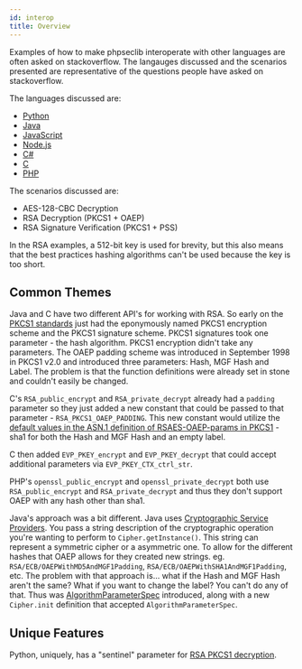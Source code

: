 ```yaml
---
id: interop
title: Overview
---
```


Examples of how to make phpseclib interoperate with other languages are often asked on stackoverflow. The langauges discussed and the scenarios presented are representative of the questions people have asked on stackoverflow.

The languages discussed are:

- [Python](python.md)
- [Java](java.md)
- [JavaScript](javascript.md)
- [Node.js](nodejs.md)
- [C#](csharp.md)
- [C](c.md)
- [PHP](php.md)

The scenarios discussed are:

- AES-128-CBC Decryption
- RSA Decryption (PKCS1 + OAEP)
- RSA Signature Verification (PKCS1 + PSS)

In the RSA examples, a 512-bit key is used for brevity, but this also means that the best practices hashing algorithms can't be used because the key is too short.

## Common Themes

Java and C have two different API's for working with RSA. So early on the [PKCS1 standards](https://en.wikipedia.org/wiki/PKCS_1) just had the eponymously named PKCS1 encryption scheme and the PKCS1 signature scheme. PKCS1 signatures took one parameter - the hash algorithm. PKCS1 encryption didn't take any parameters. The OAEP padding scheme was introduced in September 1998 in PKCS1 v2.0 and introduced three parameters: Hash, MGF Hash and Label. The problem is that the function definitions were already set in stone and couldn't easily be changed.

C's `RSA_public_encrypt` and `RSA_private_decrypt` already had a `padding` parameter so they just added a new constant that could be passed to that parameter - `RSA_PKCS1_OAEP_PADDING`. This new constant would utilize the [default values in the ASN.1 definition of RSAES-OAEP-params in PKCS1](https://datatracker.ietf.org/doc/html/rfc8017#appendix-A.2.1) - sha1 for both the Hash and MGF Hash and an empty label.

C then added `EVP_PKEY_encrypt` and `EVP_PKEY_decrypt` that could accept additional parameters via `EVP_PKEY_CTX_ctrl_str`.

PHP's `openssl_public_encrypt` and `openssl_private_decrypt` both use `RSA_public_encrypt` and `RSA_private_decrypt` and thus they don't support OAEP with any hash other than sha1.

Java's approach was a bit different. Java uses [Cryptographic Service Providers](https://docs.oracle.com/javase/8/docs/technotes/guides/security/crypto/CryptoSpec.html). You pass a string description of the cryptographic operation you're wanting to perform to `Cipher.getInstance()`. This string can represent a symmetric cipher or a asymmetric one. To allow for the different hashes that OAEP allows for they created new strings. eg. `RSA/ECB/OAEPWithMD5AndMGF1Padding`, `RSA/ECB/OAEPWithSHA1AndMGF1Padding`, etc. The problem with that approach is...  what if the Hash and MGF Hash aren't the same? What if you want to change the label? You can't do any of that. Thus was [AlgorithmParameterSpec](https://docs.oracle.com/javase/7/docs/api/java/security/spec/AlgorithmParameterSpec.html) introduced, along with a new `Cipher.init` definition that accepted `AlgorithmParameterSpec`.

## Unique Features

Python, uniquely, has a "sentinel" parameter for [RSA PKCS1 decryption](https://pycryptodome.readthedocs.io/en/latest/src/cipher/pkcs1_v1_5.html).
